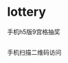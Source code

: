 # lottery

手机h5版9宫格抽奖

<img src="http://mayi.so/lottery/example/images/code.png" alt="" />

手机扫描二维码访问
